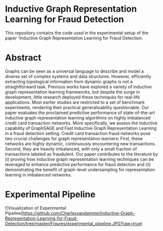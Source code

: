 # Inductive Graph Representation Learning for Fraud Detection
This repository contains the code used in the experimental setup of the paper 'Inductive Graph Representation Learning for Fraud Detection. 

# Abstract
Graphs can be seen as a universal language to describe and model a diverse set of complex systems and data structures. However, efficiently extracting topological information from dynamic graphs is not a straightforward task. Previous works have explored a variety of inductive graph representation learning frameworks, but despite the surge in development, little research deployed these techniques for real-life applications. Most earlier studies are restricted to a set of benchmark experiments, rendering their practical generalisability questionable. Our paper evaluates the proclaimed predictive performance of state-of-the-art inductive graph representation learning algorithms on highly imbalanced credit card transaction networks. More specifically, we assess the inductive capability of GraphSAGE and Fast Inductive Graph Representation Learning in a fraud detection setting. Credit card transaction fraud networks pose two crucial challenges for graph representation learners: First, these networks are highly dynamic, continuously encountering new transactions. Second, they are heavily imbalanced, with only a small fraction of transactions labeled as fraudulent. Our paper contributes to the literature by (i) proving how inductive graph representation learning techniques can be leveraged to enhance predictive performance for fraud detection and (ii) demonstrating the benefit of graph-level undersampling for representation learning in imbalanced networks.

# Experimental Pipeline
![Visualization of Experimental Pipeline]https://github.com/Charlesvandamme/Inductive-Graph-Representation-Learning-for-Fraud-Detection/tree/master/Figures/experimental_pipeline.JPG?raw=true)

